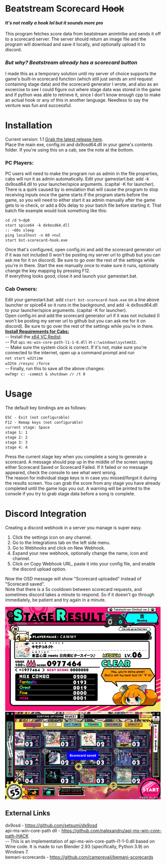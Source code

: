 # Beatstream Scorecard ~~Hook~~
#### *It's not really a hook lol but it sounds more pro*

This program fetches score data from beatstream animtribe and sends it off to a scorecard server. The server 
should return an image file and the program will download and save it locally, and optionally upload it to discord.

### *But why? Beatstream already has a scorecard button*
I made this as a temporary solution until my server of choice supports the game's built-in scorecard function (which still just 
sends an xml request containing stage data) and the scorecard generator I wrote, and also as an excercise to see I could figure out where stage data was stored 
in the game and if python was able to retrieve it, since I don't know enough cpp to make an actual hook or any of this in 
another language. Needless to say the venture was fun and successful. 

# Installation
Current version: 1.1
[Grab the latest release here](https://github.com/camprevail/beatstream-scorecard-hook/releases/latest).  
Place the main exe, config.ini and dx9osd64.dll in your game's contents folder.  If you're using this on a cab, see the note at the bottom.  

### PC Players:
PC users will need to make the program run as admin in the file properties, cabs will run it as admin automatically.
Edit your gamestart.bat: add -k dx9osd64.dll to your launcher/spice arguments. (capital -K for launcher).  
There is a quirk caused by io emulation that will cause the program to stop receiving inputs once the game starts if the program starts before the game, 
so you will need to either start it as admin manually after the game gets to io check, or add a 60s delay to your batch file 
before starting it. That batch file example would look something like this:
```
cd /d %~dp0
start spice64 -k dx9osd64.dll
:: ~60s sleep
ping localhost -n 60 >nul
start bst-scorecard-hook.exe
```
Once that's configured, open config.ini and add the scorecard generator url if it was not included (I won't be posting my server url to github but 
you can ask me for it on discord). Be sure to go over the rest of the settings while you're in there.
Start the exe manually once to make sure it runs, optionally change the key mapping by pressing F12.  
If everything looks good, close it and launch your gamestart.bat.

### Cab Owners:
Edit your gamestart.bat: add `start bst-scorecard-hook.exe` on a line above launcher or spice64 so it runs in the 
background, and add -k dx9osd64.dll to your launcher/spice arguments. (capital -K for launcher).  
Open config.ini and add the scorecard generator url if it was not included (I won't be posting my server url to github but 
you can ask me for it on discord). Be sure to go over the rest of the settings while you're in there.  
**<u>Install Requirements for Cabs:</u>**   
-- Install the [x64 VC Redist](https://aka.ms/vs/17/release/vc_redist.x64.exe).  
-- Put `api-ms-win-core-path-l1-1-0.dll` in `c:\windows\system32`.  
-- Make sure the system clock is correct. If it's not, make sure you're connected to the internet, open up a command prompt and run  
`net start w32time`  
`w32tm /resync /force`  
-- Finally, run this to save all the above changes:  
`ewfmgr c: -commit & shutdown /r /t 0`


# Usage
The default key bindings are as follows:
```
ESC - Exit (not configurable)
F12 - Remap keys (not configurable)
current stage: Space
stage 1: 1
stage 2: 2
stage 3: 3
stage 4: 4
```
Press the current stage key when you complete a song to generate a scorecard. A message should pop up in the middle of the 
screen saying either Scorecard Saved or Scorecard Failed. If it failed or no message appeared, check the console to see what 
went wrong.  
The reason for individual stage keys is in case you missed/forgot it during the results screen. You can grab the score from
any stage you have already completed until the game logs you out. A warning will be printed to the console if you try to 
grab stage data before a song is complete.  

# Discord Integration
Creating a discord webhook in a server you manage is super easy.
1. Click the settings icon on any channel.
2. Go to the Integrations tab on the left side menu.
3. Go to Webhooks and click on New Webhook.
4. Expand your new webhook, optionally change the name, icon and channel.
5. Click on Copy Webhook URL, paste it into your config file, and enable the discord upload option.  

Now the OSD message will show "Scorecard uploaded" instead of "Scorecard saved".  
Note that there is a 5s cooldown between scorecard requests, and sometimes discord takes a minute to respond. So if it doesn't 
go through immediately, be patient and try again in a minute.

<img src="images/scorecard-example.png" width="500">
<img src="images/osd-example.png" width="500">


## External Links
dx9osd - https://github.com/setsumi/dx9osd  
api-ms-win-core-path dll - https://github.com/nalexandru/api-ms-win-core-path-HACK  
-- This is an implementation of api-ms-win-core-path-l1-1-0.dll based on Wine code. It is made to run Blender 2.93 
(specifically, Python 3.9) on Windows 7.  
bemani-scorecards - https://github.com/camprevail/bemani-scorecards
